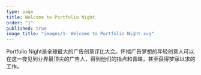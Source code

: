 ```yaml
---
type: page
title: Welcome to Portfolio Night
order: "1"
published: true
image_title: "images/1- Welcome to Portfolio Night.svg"
---
```


Portfolio Night是全球最大的广告创意评比大会。怀揣广告梦想的年轻创意人可以在这一夜见到业界最顶尖的广告人，得到他们的指点和青睐，甚至获得梦寐以求的工作。